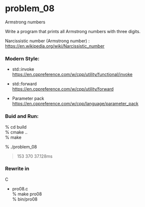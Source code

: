 problem_08  
===============

Armstrong numbers   

Write a program that prints all Armstrong numbers with three digits.

Narcissistic number (Armstrong number) :  
https://en.wikipedia.org/wiki/Narcissistic_number  


### Modern Style:  
- std::invoke  
https://en.cppreference.com/w/cpp/utility/functional/invoke

- std::forward  
https://en.cppreference.com/w/cpp/utility/forward  

- Parameter pack  
https://en.cppreference.com/w/cpp/language/parameter_pack  


### Buid and Run:  
% cd build  
% cmake ..  
% make  

% ./problem_08  
> 153
> 370 
> 37.128ms


### Rewrite in 
C
- pro08.c  
% make pro08  
% bin/pro08

  